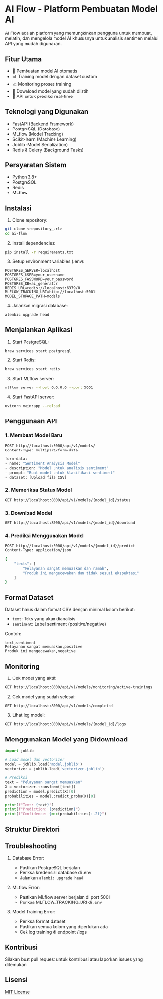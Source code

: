 # AI Flow - Platform Pembuatan Model AI

AI Flow adalah platform yang memungkinkan pengguna untuk membuat, melatih, dan mengelola model AI khususnya untuk analisis sentimen melalui API yang mudah digunakan.

## Fitur Utama

- 🤖 Pembuatan model AI otomatis
- 📊 Training model dengan dataset custom
- 📈 Monitoring proses training
- 💾 Download model yang sudah dilatih
- 🔄 API untuk prediksi real-time

## Teknologi yang Digunakan

- FastAPI (Backend Framework)
- PostgreSQL (Database)
- MLflow (Model Tracking)
- Scikit-learn (Machine Learning)
- Joblib (Model Serialization)
- Redis & Celery (Background Tasks)

## Persyaratan Sistem

- Python 3.8+
- PostgreSQL
- Redis
- MLflow

## Instalasi

1. Clone repository:
```bash
git clone <repository_url>
cd ai-flow
```

2. Install dependencies:
```bash
pip install -r requirements.txt
```

3. Setup environment variables (.env):
```env
POSTGRES_SERVER=localhost
POSTGRES_USER=your_username
POSTGRES_PASSWORD=your_password
POSTGRES_DB=ai_generator
REDIS_URL=redis://localhost:6379/0
MLFLOW_TRACKING_URI=http://localhost:5001
MODEL_STORAGE_PATH=models
```

4. Jalankan migrasi database:
```bash
alembic upgrade head
```

## Menjalankan Aplikasi

1. Start PostgreSQL:
```bash
brew services start postgresql
```

2. Start Redis:
```bash
brew services start redis
```

3. Start MLflow server:
```bash
mlflow server --host 0.0.0.0 --port 5001
```

4. Start FastAPI server:
```bash
uvicorn main:app --reload
```

## Penggunaan API

### 1. Membuat Model Baru

```bash
POST http://localhost:8000/api/v1/models/
Content-Type: multipart/form-data

form-data:
- name: "Sentiment Analysis Model"
- description: "Model untuk analisis sentiment"
- prompt: "Buat model untuk klasifikasi sentiment"
- dataset: [Upload file CSV]
```

### 2. Memeriksa Status Model

```bash
GET http://localhost:8000/api/v1/models/{model_id}/status
```

### 3. Download Model

```bash
GET http://localhost:8000/api/v1/models/{model_id}/download
```

### 4. Prediksi Menggunakan Model

```bash
POST http://localhost:8000/api/v1/models/{model_id}/predict
Content-Type: application/json

{
    "texts": [
        "Pelayanan sangat memuaskan dan ramah",
        "Produk ini mengecewakan dan tidak sesuai ekspektasi"
    ]
}
```

## Format Dataset

Dataset harus dalam format CSV dengan minimal kolom berikut:
- `text`: Teks yang akan dianalisis
- `sentiment`: Label sentiment (positive/negative)

Contoh:
```csv
text,sentiment
Pelayanan sangat memuaskan,positive
Produk ini mengecewakan,negative
```

## Monitoring

1. Cek model yang aktif:
```bash
GET http://localhost:8000/api/v1/models/monitoring/active-trainings
```

2. Cek model yang sudah selesai:
```bash
GET http://localhost:8000/api/v1/models/completed
```

3. Lihat log model:
```bash
GET http://localhost:8000/api/v1/models/{model_id}/logs
```

## Menggunakan Model yang Didownload

```python
import joblib

# Load model dan vectorizer
model = joblib.load('model.joblib')
vectorizer = joblib.load('vectorizer.joblib')

# Prediksi
text = "Pelayanan sangat memuaskan"
X = vectorizer.transform([text])
prediction = model.predict(X)[0]
probabilities = model.predict_proba(X)[0]

print(f"Text: {text}")
print(f"Prediction: {prediction}")
print(f"Confidence: {max(probabilities):.2f}")
```

## Struktur Direktori 


## Troubleshooting

1. Database Error:
   - Pastikan PostgreSQL berjalan
   - Periksa kredensial database di .env
   - Jalankan `alembic upgrade head`

2. MLflow Error:
   - Pastikan MLflow server berjalan di port 5001
   - Periksa MLFLOW_TRACKING_URI di .env

3. Model Training Error:
   - Periksa format dataset
   - Pastikan semua kolom yang diperlukan ada
   - Cek log training di endpoint /logs

## Kontribusi

Silakan buat pull request untuk kontribusi atau laporkan issues yang ditemukan.

## Lisensi

[MIT License](LICENSE)